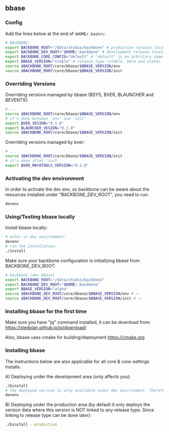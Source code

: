 ## bbase

### Config
Add the lines below at the end of `$HOME/.bashrc`:
```bash
# BACKBONE:
export BACKBONE_ROOT="/data/studio/backbone" # production release location
export BACKBONE_DEV_ROOT="$HOME/.backbone" # development release location
export BACKBONE_CORE_CONFIG="default" # "default" is an arbritary name for the config initialized by backbone
export BBASE_VERSION="stable" # release type (stable, beta and alpha)
source $BACKBONE_ROOT/core/bbase/$BBASE_VERSION/env
source $BACKBONE_ROOT/core/bbase/$BBASE_VERSION/init
```

### Overriding Versions
Overriding versions managed by bbase (BSYS, BVER, BLAUNCHER and BEVENTS):
```bash
# ...
source $BACKBONE_ROOT/core/bbase/$BBASE_VERSION/env
# it's done between 'env' and 'init'
export BVER_VESION="0.1.0"
export BLAUNCHER_VESION="0.1.0"
source $BACKBONE_ROOT/core/bbase/$BBASE_VERSION/init
```

Overriding versions managed by bver:
```bash
# ...
source $BACKBONE_ROOT/core/bbase/$BBASE_VERSION/init
# it's done after 'init'
export BVER_MAYATOOLS_VERSION="0.2.0"
```

### Activating the dev environment
In order to activate the dev env, so backbone can be aware about the resources
installed under "BACKBONE_DEV_ROOT", you need to run:
```bash
devenv
```

### Using/Testing bbase locally
Install bbase locally:
```bash
# enter in dev environment:
devenv
# run the installation:
./install
```

Make sure your backbone configuration is initializing bbase from BACKBONE_DEV_ROOT:
```bash
# backbone (dev bbase)
export BACKBONE_ROOT="/data/studio/backbone"
export BACKBONE_DEV_ROOT="$HOME/.backbone"
export BBASE_VERSION="alpha"
source $BACKBONE_DEV_ROOT/core/bbase/$BBASE_VERSION/env # <-
source $BACKBONE_DEV_ROOT/core/bbase/$BBASE_VERSION/init # <-
```

### Installing bbase for the first time
Make sure you have "jq" command installed, it can be download from:
https://stedolan.github.io/jq/download/

Also, bbase uses cmake for building/deployment
https://cmake.org

### Installing bbase
The instructions below are also applicable for all core & core-settings installs.

A) Deploying under the development area (only affects you):
```bash
./binstall
# the deployed version is only available under dev environment. Therefore, in case you want to activate it run:
devenv
```

B) Deploying under the production area (by default it only deploys the version data where this version is NOT linked to any release type. Since linking to release type can be done later):
```bash
./binstall --production
```
